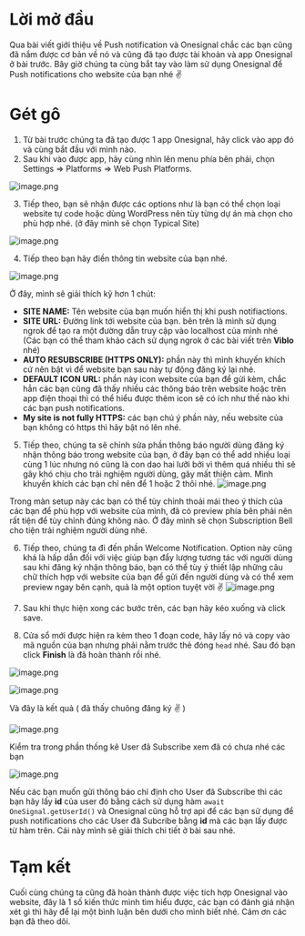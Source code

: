 # Lời mở đầu
Qua bài viết giới thiệu về Push notification và Onesignal chắc các bạn cũng đã nắm được cơ bản về nó và cũng đã tạo được tài khoản và app Onesignal ở bài trước. Bây giờ chúng ta cùng bắt tay vào làm sử dụng Onesignal để Push notifications cho website của bạn nhé :v: 

# Gét gô
1. Từ bài trước chúng ta đã tạo được 1 app Onesignal, hãy click vào app đó và cùng bắt đầu với mình nào.
2. Sau khi vào được app, hãy cùng nhìn lên menu phía bên phải, chọn Settings => Platforms => Web Push Platforms.

![image.png](https://images.viblo.asia/ce598c9a-2041-4d4c-83b3-1d48f53bea11.png)

3. Tiếp theo, bạn sẽ nhận được các options như là bạn có thể chọn loại website tự code hoặc dùng WordPress nên tùy từng dự án mà chọn cho phù hợp nhé. (ở đây mình sẽ chọn Typical Site)

![image.png](https://images.viblo.asia/3356f3c5-41a3-4cae-8e43-e5a0281ab8e9.png)

4. Tiếp theo bạn hãy điền thông tin website của bạn nhé.

![image.png](https://images.viblo.asia/81236277-677e-45f2-84e8-949deb1d2ba9.png)

Ở đây, mình sẽ giải thích kỹ hơn 1 chút:
* **SITE NAME:** Tên website của bạn muốn hiển thị khi push notifiactions.
* **SITE URL:** Đường link tới website của bạn. bên trên là mình sử dụng ngrok để tạo ra một đường dẫn truy cập vào localhost của mình nhé (Các bạn có thể tham khảo cách sử dụng ngrok ở các bài viết trên **Viblo** nhé)
* **AUTO RESUBSCRIBE (HTTPS ONLY):** phần này thì mình khuyến khích cứ nên bật vì để website bạn sau này tự động đăng ký lại nhé.
* **DEFAULT ICON URL:** phần này icon website của bạn để gửi kèm,  chắc hẳn các bạn cũng đã thấy nhiều các thông báo trên website hoặc trên app điện thoại thì có thể hiểu được thêm icon sẽ có ích như thế nào khi các bạn push notifications.
* **My site is not fully HTTPS:** các bạn chú ý phần này, nếu website của bạn không có https thì hãy bật nó lên nhé.

5. Tiếp theo, chúng ta sẽ chỉnh sửa phần thông báo người dùng đăng ký nhận thông báo trong website của bạn, ở đây bạn có thể add nhiều loại cùng 1 lúc nhưng nó cũng là con dao hai lưỡi bởi vì thêm quá nhiều thì sẽ gây khó chịu cho trải nghiệm người dùng, gây mất thiện cảm. Mình khuyến khích các bạn chỉ nên để 1 hoặc 2 thôi nhé.
![image.png](https://images.viblo.asia/80ef1250-92f3-416f-bbcc-53b3d92a1a31.png)

Trong màn setup này các bạn có thể tùy chỉnh thoải mái theo ý thích của các bạn để phù hợp với website của mình, đã có preview phía bên phải nên rất tiện để tùy chỉnh đúng không nào. Ở đây mình sẽ chọn Subscription Bell cho tiện trải nghiệm người dùng nhé.

6. Tiếp theo, chúng ta đi đến phần Welcome Notification. Option này cũng khá là hấp dẫn đối với việc giúp bạn đẩy lượng tương tác với người dùng sau khi đăng ký nhận thông báo, bạn có thể tùy ý thiết lập những câu chữ thích hợp với website của bạn để gửi đến người dùng và có thể xem preview ngay bên cạnh, quả là một option tuyệt vời :v:
![image.png](https://images.viblo.asia/2501b965-7a12-4997-a4ca-2a38fa5ca027.png)

7. Sau khi thực hiện xong các bước trên, các bạn hãy kéo xuống và click save.
8. Cửa sổ mới được hiện ra kèm theo 1 đoạn code, hãy lấy nó và copy vào mã nguồn của bạn nhưng phải nằm trước thẻ đóng `head` nhé. Sau đó bạn click **Finish** là đã hoàn thành rồi nhé. 

![image.png](https://images.viblo.asia/f012b377-42e2-435a-b39a-1f5443eb3438.png)

![image.png](https://images.viblo.asia/3f6e9a53-b407-4782-9e61-bcc992f9f84f.png)

Và đây là kết quả ( đã thấy chuông đăng ký :v: )

![image.png](https://images.viblo.asia/dd51b4b3-195c-46de-8734-7e73fa41a770.png)

Kiểm tra trong phần thống kê User đã Subscribe xem đã có chưa nhé các bạn

![image.png](https://images.viblo.asia/08d710c0-4b11-43eb-af47-90e34b50ef2d.png)

Nếu các bạn muốn gửi thông báo chỉ định cho User đã Subscribe thì các bạn hãy lấy **id** của user đó bằng cách sử dụng hàm `await OneSignal.getUserId()` và Onesignal cũng hỗ trợ api để các bạn sử dụng để push notifications cho các User đã Subcribe bằng **id** mà các bạn lấy được từ hàm trên. Cái này mình sẽ giải thích chi tiết ở bài sau nhé.

# Tạm kết
Cuối cùng chúng ta cũng đã hoàn thành được việc tích hợp Onesignal vào website, đây là 1 số kiến thức mình tìm hiểu được, các bạn có đánh giá nhận xét gì thì hãy để lại một bình luận bên dưới cho mình biết nhé. Cảm ơn các bạn đã theo dõi.